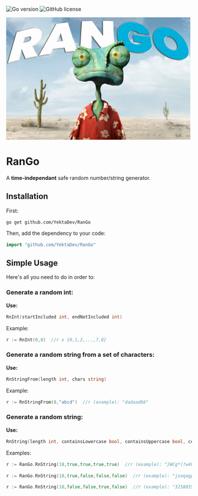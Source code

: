 ![Go version](https://img.shields.io/badge/Go-v1.15-blue)
![GitHub license](https://img.shields.io/badge/license-Apache%202-blueviolet)

<img src="https://raw.githubusercontent.com/YektaDev/RanGo/main/res/RanGo.jpg" alt="RanGo!" width="500">

# RanGo
A **time-independant** safe random number/string generator.

## Installation
First:
```
go get github.com/YektaDev/RanGo
```
Then, add the dependency to your code:
```go
import "github.com/YektaDev/RanGo"
```
## Simple Usage
Here's all you need to do in order to:

### Generate a random int:
**Use:**
```go
RnInt(startIncluded int, endNotIncluded int)
```
Example:
```go
r := RnInt(0,8)  //r ϵ {0,1,2,...,7,8}
```
### Generate a random string from a set of characters:
**Use:**
```go
RnStringFrom(length int, chars string)
```
Example:
```go
r := RnStringFrom(8,"abcd")  //r (example): "dadaadbb"
```
### Generate a random string:
**Use:**
```go
RnString(length int, containsLowercase bool, containsUppercase bool, containsNumber bool, containsSpecial bool)
```
Examples:
```go
r := RanGo.RnString(18,true,true,true,true)  //r (example): "}WCg*(?w4P$<HS\jOb"
```
```go
r := RanGo.RnString(18,true,false,false,false)  //r (example): "jzoqagpchhsyhotvrj"
```
```go
r := RanGo.RnString(18,false,false,true,false)  //r (example): "325803510203358683"
```

